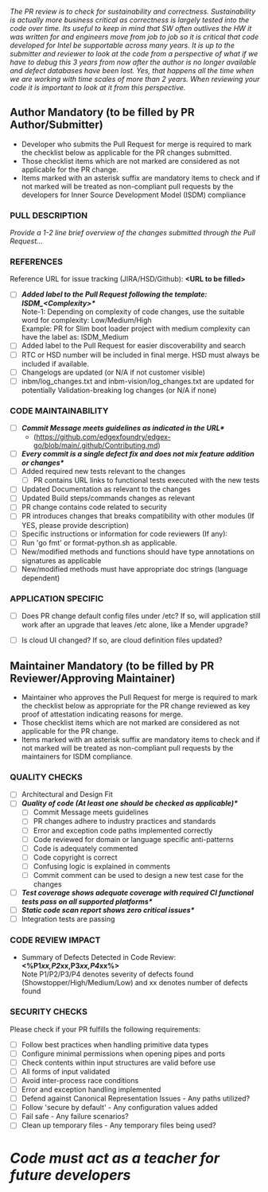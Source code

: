 _The PR review is to check for sustainability and correctness.  Sustainability is actually more business critical as correctness is largely tested into the code over time.   Its useful to keep in mind that SW often outlives the HW it was written for and engineers move from job to job so it is critical that code developed for Intel be supportable across many years.  It is up to the submitter and reviewer to look at the code from a perspective of what if we have to debug this 3 years from now after the author is no longer available and defect databases have been lost.  Yes, that happens all the time when we are working with time scales of more than 2 years.  When reviewing your code it is important to look at it from this perspective._

Author Mandatory (to be filled by PR Author/Submitter)
------------------------------------------------------
- Developer who submits the Pull Request for merge is required to mark the checklist below as applicable for the PR changes submitted.  
- Those checklist items which are not marked are considered as not applicable for the PR change.  
- Items marked with an asterisk suffix are mandatory items to check and if not marked will be treated as non-compliant pull requests by the developers for Inner Source Development Model (ISDM) compliance

### PULL DESCRIPTION
_Provide a 1-2 line brief overview of the changes submitted through the Pull Request..._

### REFERENCES
Reference URL for issue tracking (JIRA/HSD/Github): **\<URL to be filled>**
- [ ] **_Added label to the Pull Request following the template: ISDM\_\<Complexity>\*_** \
	Note-1: Depending on complexity of code changes, use the suitable word for complexity: Low/Medium/High \
	Example: PR for Slim boot loader project with medium complexity can have the label as: ISDM_Medium	
- [ ] Added label to the Pull Request for easier discoverability and search
- [ ] RTC or HSD number will be included in final merge. HSD must always be included if available.
- [ ] Changelogs are updated (or N/A if not customer visible)
- [ ] inbm/log_changes.txt and inbm-vision/log_changes.txt are updated for potentially Validation-breaking log changes (or N/A if none)

### CODE MAINTAINABILITY
- [ ] **_Commit Message meets guidelines as indicated in the URL\*_**
	- (https://github.com/edgexfoundry/edgex-go/blob/main/.github/Contributing.md)
- [ ] **_Every commit is a single defect fix and does not mix feature addition or changes\*_**
- [ ] Added required new tests relevant to the changes
	- [ ] PR contains URL links to functional tests executed with the new tests 
- [ ] Updated Documentation as relevant to the changes
- [ ] Updated Build steps/commands changes as relevant
- [ ] PR change contains code related to security
- [ ] PR introduces changes that breaks compatibility with other modules (If YES, please provide description)
- [ ] Specific instructions or information for code reviewers (If any):
- [ ] Run 'go fmt' or format-python.sh as applicable.
- [ ] New/modified methods and functions should have type annotations on signatures as applicable
- [ ] New/modified methods must have appropriate doc strings (language dependent)

### APPLICATION SPECIFIC
- [ ] Does PR change default config files under /etc? If so, will application still work after an upgrade that leaves /etc alone, like a Mender upgrade?
- [ ] Is cloud UI changed? If so, are cloud definition files updated?



Maintainer Mandatory (to be filled by PR Reviewer/Approving Maintainer)
-----------------------------------------------------------------------
- Maintainer who approves the Pull Request for merge is required to mark the checklist below as appropriate for the PR change reviewed as key proof of attestation indicating reasons for merge. 
- Those checklist items which are not marked are considered as not applicable for the PR change. 
- Items marked with an asterisk suffix are mandatory items to check and if not marked will be treated as non-compliant pull requests by the maintainers for ISDM compliance.

### QUALITY CHECKS
- [ ] Architectural and Design Fit
- [ ] **_Quality of code (At least one should be checked as applicable)\*_**
	- [ ] Commit Message meets guidelines
	- [ ] PR changes adhere to industry practices and standards
	- [ ] Error and exception code paths implemented correctly
	- [ ] Code reviewed for domain or language specific anti-patterns
	- [ ] Code is adequately commented
	- [ ] Code copyright is correct
	- [ ] Confusing logic is explained in comments
	- [ ] Commit comment can be used to design a new test case for the changes
- [ ] **_Test coverage shows adequate coverage with required CI functional tests pass on all supported platforms\*_**
- [ ] **_Static code scan report shows zero critical issues\*_**
- [ ] Integration tests are passing

### CODE REVIEW IMPACT
- Summary of Defects Detected in Code Review: **\<%P1*xx,P2*xx,P3*xx,P4*xx%>** \
Note P1/P2/P3/P4 denotes severity of defects found (Showstopper/High/Medium/Low) and xx denotes number of defects found

### SECURITY CHECKS
Please check if your PR fulfills the following requirements:

- [ ] Follow best practices when handling primitive data types
- [ ] Configure minimal permissions when opening pipes and ports
- [ ] Check contents within input structures are valid before use
- [ ] All forms of input validated
- [ ] Avoid inter-process race conditions
- [ ] Error and exception handling implemented
- [ ] Defend against Canonical Representation Issues - Any paths utilized?
- [ ] Follow 'secure by default' - Any configuration values added
- [ ] Fail safe - Any failure scenarios?
- [ ] Clean up temporary files - Any temporary files being used?

# _Code must act as a teacher for future developers_
